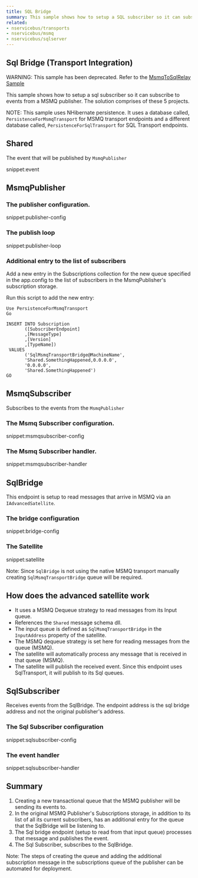 ```yaml
---
title: SQL Bridge
summary: This sample shows how to setup a SQL subscriber so it can subscribe to events from a MSMQ publisher.
related:
- nservicebus/transports
- nservicebus/msmq
- nservicebus/sqlserver
---
```


## Sql Bridge (Transport Integration)

WARNING: This sample has been deprecated. Refer to the [MsmqToSqlRelay Sample](/samples/msmqtosqlrelay/) 

This sample shows how to setup a sql subscriber so it can subscribe to events from a MSMQ publisher. The solution comprises of these 5 projects.

NOTE: This sample uses NHibernate persistence. It uses a database called, `PersistenceForMsmqTransport` for MSMQ transport endpoints and a different database called, `PersistenceForSqlTransport` for SQL Transport endpoints.


## Shared

The event that will be published by `MsmqPublisher`

snippet:event


## MsmqPublisher


### The publisher configuration.

snippet:publisher-config


### The publish loop

snippet:publisher-loop


### Additional entry to the list of subscribers

Add a new entry in the Subscriptions collection for the new queue specified in the app.config to the list of subscribers in the MsmqPublisher's subscription storage.

Run this script to add the new entry:

```
Use PersistenceForMsmqTransport
Go

INSERT INTO Subscription
       ([SubscriberEndpoint]
       ,[MessageType]
       ,[Version]
       ,[TypeName])
 VALUES
       ('SqlMsmqTransportBridge@MachineName',
       'Shared.SomethingHappened,0.0.0.0',
       '0.0.0.0',
       'Shared.SomethingHappened')
GO
```

## MsmqSubscriber

Subscribes to the events from the `MsmqPublisher`


### The Msmq Subscriber configuration.

snippet:msmqsubscriber-config


### The Msmq Subscriber handler.

snippet:msmqsubscriber-handler


## SqlBridge

This endpoint is setup to read messages that arrive in MSMQ via an `IAdvancedSatellite`.


### The bridge configuration

snippet:bridge-config


### The Satellite

snippet:satellite

Note: Since `SqlBridge` is not using the native MSMQ transport manually creating `SqlMsmqTransportBridge` queue will be required.


## How does the advanced satellite work

- It uses a MSMQ Dequeue strategy to read messages from its Input queue.
- References the `Shared` message schema dll.
- The input queue is defined as `SqlMsmqTransportBridge` in the `InputAddress` property of the satellite.
- The MSMQ dequeue strategy is set here for reading messages from the queue (MSMQ).
- The satellite will automatically process any message that is received in that queue (MSMQ).
- The satellite will publish the received event. Since this endpoint uses SqlTransport, it will publish to its Sql queues.


## SqlSubscriber

Receives events from the SqlBridge. The endpoint address is the sql bridge address and not the original publisher's address.


### The Sql Subscriber configuration

snippet:sqlsubscriber-config


### The event handler

snippet:sqlsubscriber-handler


## Summary

 1. Creating a new transactional queue that the MSMQ publisher will be sending its events to.
 1. In the original MSMQ Publisher's Subscriptions storage, in addition to its list of all its current subscribers, has an additional entry for the queue that the SqlBridge will be listening to.
 1. The Sql bridge endpoint (setup to read from that input queue) processes that message and publishes the event.
 1. The Sql Subscriber, subscribes to the SqlBridge.

Note: The steps of creating the queue and adding the additional subscription message in the subscriptions queue of the publisher can be automated for deployment.